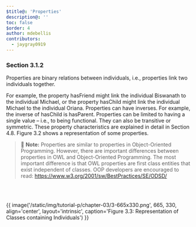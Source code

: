 ```yaml
---
$title@: 'Properties'
description@: ''
toc: false
$order: 4
author: mdebellis
contributors:
  - jaygray0919
---
```


### Section 3.1.2

Properties are binary relations between individuals, i.e., properties link two individuals together.

For example, the property hasFriend might link the individual Biswanath to the individual Michael, or the property hasChild might link the individual Michael to the individual Oriana.
Properties can have inverses.
For example, the inverse of hasChild is hasParent.
Properties can be limited to having a single value – i.e., to being functional.
They can also be transitive or symmetric.
These property characteristics are explained in detail in Section 4.8.
Figure 3.2 shows a representation of some properties.

> &#x1F4DD; **Note:**
> Properties are similar to properties in Object-Oriented Programming.
> However, there are important differences between properties in OWL and Object-Oriented Programming.
> The most important difference is that OWL properties are first class entities that exist independent of classes.
> OOP developers are encouraged to read: <a href="https://www.w3.org/2001/sw/BestPractices/SE/ODSD/" target="_blank" rel="noopener noreferrer">https://www.w3.org/2001/sw/BestPractices/SE/ODSD/</a>

<br>
<br>

{{ image('/static/img/tutorial-p/chapter-03/3-665x330.png', 665, 330, align='center', layout='intrinsic', caption='Figure 3.3: Representation of Classes containing Individuals') }}
